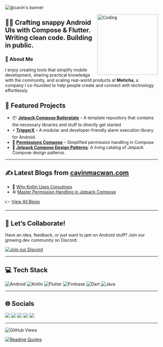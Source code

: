 ![@cavin's banner](https://github.com/user-attachments/assets/d5679df5-55c9-488a-a60e-4865c2110989)

<img align="right" alt="Coding" width="200" src="https://media.tenor.com/gAN1p2C9Z2QAAAAM/hello.gif">

## 👨‍💻 Crafting snappy Android UIs with Compose & Flutter. Writing clean code. Building in public.

### 👋 About Me

I enjoy creating tools that simplify mobile development, sharing practical knowledge with the community, and scaling real-world products at **Meticha**, a company I co-founded to help people create and connect with technology effortlessly.

## 🚀 Featured Projects

- 📦 [**Jetpack Compose Boilerplate**](https://github.com/cavin-macwan/jetpack-boilerplate) – A template repository that contains the necessary libraries and stuff to directly get started
- ⚡ [**TriggerX**](https://github.com/meticha/triggerx) – A modular and developer-friendly alarm execution library for Android.
- 🎨 [**Permissions Compose**](https://github.com/meticha/permissions-compose) – Simplified permission handling in Compose  
- 🧱 [**Jetpack Compose Design Patterns**](https://github.com/meticha/jetpack-compose-design-patterns): A living catalog of Jetpack Compose design patterns.

---

## ✍️ Latest Blogs from [cavinmacwan.com](https://cavinmacwan.com)

- 🔄 [Why Kotlin Uses Coroutines](https://www.cavinmacwan.com/articles/why-kotlin-uses-coroutines)  
- ⚙️ [Master Permission Handling in Jetpack Compose](https://www.cavinmacwan.com/articles/master-permission-handling-in-jetpack-compose)  

👉 [View All Blogs](https://www.cavinmacwan.com/articles)

---

## 🤝 Let’s Collaborate!

Have an idea, feedback, or just want to jam on Android stuff? Join our growing dev community on Discord:

[![Join our Discord](https://img.shields.io/badge/Join%20Discord-5865F2?style=for-the-badge&logo=discord&logoColor=white)](https://discord.gg/p3SC9ZKzb6)

---

## 💻 Tech Stack

![Android](https://img.shields.io/badge/Android-3DDC84?style=for-the-badge&logo=android&logoColor=white) 
![Kotlin](https://img.shields.io/badge/Kotlin-0095D5?&style=for-the-badge&logo=kotlin&logoColor=white) 
![Flutter](https://img.shields.io/badge/Flutter-%2302569B.svg?style=for-the-badge&logo=Flutter&logoColor=white) 
![Firebase](https://img.shields.io/badge/firebase-%23039BE5.svg?style=for-the-badge&logo=firebase) 
![Dart](https://img.shields.io/badge/dart-%230175C2.svg?style=for-the-badge&logo=dart&logoColor=white) 
![Java](https://img.shields.io/badge/java-%23ED8B00.svg?style=for-the-badge&logo=java&logoColor=white) 

---

## 🌐 Socials

<a href="https://twitter.com/cavin_1910" target="_blank"><img src="https://img.shields.io/badge/Twitter-1DA1F2?style=for-the-badge&logo=twitter&logoColor=white"/></a> 
<a href="https://www.linkedin.com/in/cavin-macwan/" target="_blank"><img src="https://img.shields.io/badge/LinkedIn-0077B5?style=for-the-badge&logo=linkedin&logoColor=white" /></a>
<a href="https://cavinmacwan.com" target="_blank"><img src="https://img.shields.io/badge/Website-000000?style=for-the-badge&logo=About.me&logoColor=white"/></a>
<a href="https://stackoverflow.com/users/15638854/cavin-macwan" target="_blank"><img src="https://img.shields.io/badge/Stack_Overflow-FE7A16?style=for-the-badge&logo=stack-overflow&logoColor=white" /></a>
<a href="mailto:cavin@meticha.com" target="_blank"><img src="https://img.shields.io/badge/Gmail-D14836?style=for-the-badge&logo=gmail&logoColor=white"/></a>

---

![GitHub Views](https://komarev.com/ghpvc/?username=cavin-macwan&color=FAC151)

[![Readme Quotes](https://quotes-github-readme.vercel.app/api?type=horizontal&theme=nord)](https://github.com/piyushsuthar/github-readme-quotes)

